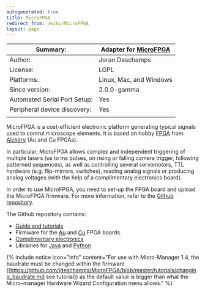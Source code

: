 ```yaml
---
autogenerated: true
title: MicroFPGA
redirect_from: /wiki/MicroFPGA
layout: page
---
```


| Summary:                     | Adapter for [MicroFPGA](https://github.com/jdeschamps/MicroFPGA) |
| ---------------------------- | ---------------------------------------------------------------- |
| Author:                      | Joran Deschamps                                                  |
| License:                     | LGPL                                                             |
| Platforms:                   | Linux, Mac, and Windows                                          |
| Since version:               | 2.0.0-gamma                                                      |
| Automated Serial Port Setup: | Yes                                                              |
| Peripheral device discovery: | Yes                                                              |
|                              |                                                                  |

MicroFPGA is a cost-efficient electronic platform generating typical
signals used to control microscope elements. It is based on hobby
[FPGA](https://en.wikipedia.org/wiki/Field-programmable_gate_array) from
[Alchitry](https://alchitry.com/collections/all) (Au and Cu FPGAs).

In particular, MicroFPGA allows complex and independent triggering of
multiple lasers (us to ms pulses, on rising or falling camera trigger,
following patterned sequences), as well as controlling several
servomotors, TTL hardware (e.g. flip-mirrors, switches), reading analog
signals or producing analog voltages (with the help of a complimentary
electronics board).

In order to use MicroFPGA, you need to set-up the FPGA board and upload
the MicroFPGA firmware. For more information, refer to the [Github
repository](https://github.com/jdeschamps/MicroFPGA).

The Github repository contains:

  - [Guide and
    tutorials](https://github.com/jdeschamps/MicroFPGA/blob/master/tutorials/README.md)
  - Firmware for the
    [Au](https://github.com/jdeschamps/MicroFPGA/tree/master/Au_firmware)
    and
    [Cu](https://github.com/jdeschamps/MicroFPGA/tree/master/Cu_firmware)
    FPGA boards.
  - [Complimentary
    electronics](https://github.com/jdeschamps/MicroFPGA/tree/master/Electronics)
  - Librairies for
    [Java](https://github.com/jdeschamps/MicroFPGA/tree/master/MicroFPGA-Java)
    and
    [Python](https://github.com/jdeschamps/MicroFPGA/tree/master/MicroFPGA-Py)

{% include notice icon="info" content="For use with Micro-Manager 1.4, the baudrate must be changed within the firmware ([https://github.com/jdeschamps/MicroFPGA/blob/master/tutorials/changing_baudrate.md see tutorial]) as the default value is bigger than what the Micro-manager Hardware Wizard Configuration menu allows." %}
